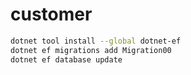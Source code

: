 # customer

```bash
dotnet tool install --global dotnet-ef
dotnet ef migrations add Migration00
dotnet ef database update
```

